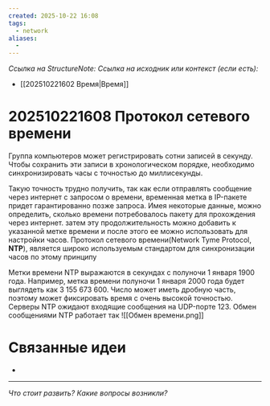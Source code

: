 ```yaml
---
created: 2025-10-22 16:08
tags:
  - network
aliases:
  -
---
```

*Ссылка на StructureNote:*
*Ссылка на исходник или контекст (если есть):*
- [[202510221602 Время|Время]]

# 202510221608 Протокол сетевого времени

Группа компьютеров может регистрировать сотни записей в секунду. Чтобы сохранить эти записи в хронологическом порядке, необходимо синхронизировать часы с точностью до миллисекунды.

Такую точность трудно получить, так как если отправлять сообщение через интернет с запросом о времени, временная метка в IP-пакете придет гарантированно позже запроса. Имея некоторые данные, можно определить, сколько времени потребовалось пакету для прохождения через интернет. затем эту продолжительность можно добавить к указанной метке времени и после этого ее можно использовать для настройки часов. Протокол сетевого времени(Network Tyme Protocol, **NTP**), является широко используемым стандартом для синхронизации часов по этому принципу

Метки времени NTP выражаются в секундах с полуночи 1 января 1900 года. Например, метка времени полуночи 1 января 2000 года будет выглядеть как 3 155 673 600. Число может иметь дробную часть, поэтому может фиксировать время с очень высокой точностью. Серверы NTP ожидают входящие сообщения на UDP-порте 123. Обмен сообщениями NTP работает так
![[Обмен времени.png]]

# Связанные идеи

- 

---

*Что стоит развить? Какие вопросы возникли?*
